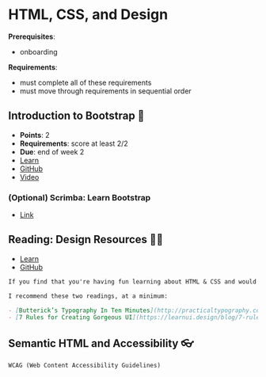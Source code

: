 # HTML, CSS, and Design

**Prerequisites**:
- onboarding
<!-- - Writing, Documentation, and Asking Questions -->

**Requirements**:
- must complete all of these requirements
- must move through requirements in sequential order

<!-- TODO: overview -->

## Introduction to Bootstrap 🥾
- **Points**: 2
- **Requirements**: score at least 2/2
- **Due**: end of week 2
- [Learn](https://learn.firstdraft.com/lessons/139)
- [GitHub](https://github.com/appdev-lessons/intro-to-bootstrap)
- [Video](https://youtu.be/NW2W7rz4sY8)

### (Optional) Scrimba: Learn Bootstrap
- [Link](https://scrimba.com/learn/bootstrap4)

## Reading: Design Resources 🧑‍🎨
- [Learn](https://learn.firstdraft.com/lessons/143-design-resources)
- [GitHub](https://github.com/appdev-lessons/design-resources)
```md
If you find that you're having fun learning about HTML & CSS and would like to learn more about front-end/design, here is a list of optional readings and resources.

I recommend these two readings, at a minimum:

- [Butterick’s Typography In Ten Minutes](http://practicaltypography.com/typography-in-ten-minutes.html) — the whole book is short and worth a read if you like the 10 minute intro.
- [7 Rules for Creating Gorgeous UI](https://learnui.design/blog/7-rules-for-creating-gorgeous-ui-part-1.html) - and [part 2](https://learnui.design/blog/7-rules-for-creating-gorgeous-ui-part-2.html#rule-4-learn-the-methods-of-overlaying-text-on-images)
```

<!-- TODO -->
## Semantic HTML and Accessibility 👓
```md
WCAG (Web Content Accessibility Guidelines)
```
